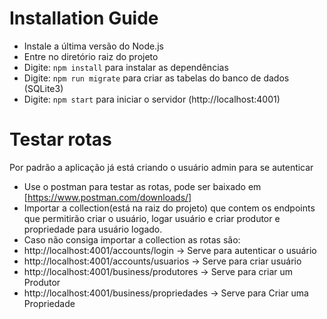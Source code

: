 # Installation Guide

- Instale a última versão do Node.js
- Entre no diretório raiz do projeto
- Digite: `npm install` para instalar as dependências
- Digite: `npm run migrate` para criar as tabelas do banco de dados (SQLite3)
- Digite: `npm start` para iniciar o servidor (http://localhost:4001)


# Testar rotas
Por padrão a aplicação já está criando o usuário admin para se autenticar 
- Use o postman para testar  as rotas, pode ser baixado em [https://www.postman.com/downloads/]
- Importar a collection(está na raiz do projeto) que contem os endpoints que permitirão criar o usuário, logar usuário e criar produtor e propriedade para usuário logado.
- Caso não consiga importar a collection as rotas são:
- http://localhost:4001/accounts/login -> Serve para autenticar o usuário
- http://localhost:4001/accounts/usuarios -> Serve para criar usuário
- http://localhost:4001/business/produtores -> Serve para criar um Produtor 
- http://localhost:4001/business/propriedades -> Serve para Criar uma Propriedade
